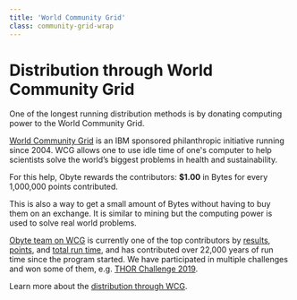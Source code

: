 ```yaml
---
title: 'World Community Grid'
class: community-grid-wrap
---
```


# Distribution through World Community Grid
<div class="sub-block">
    One of the longest running distribution methods is by donating computing power to the World Community Grid.
</div>
<div class="sub-text-block">
    <p>
        <a target="_blank" href="https://www.worldcommunitygrid.org/?target=_blank">World Community Grid</a>
         is an IBM sponsored philanthropic initiative running since 2004. WCG allows one to use idle time of one's 
         computer to help scientists solve the world’s biggest problems in health and sustainability.
    </p>
</div>
    
For this help, Obyte rewards the contributors: <b>$1.00</b> in Bytes for every 1,000,000 points contributed.

This is also a way to get a small amount of Bytes without having to buy them on an exchange. It is similar to mining but the computing power is used to solve real world problems.

[Obyte team on WCG](https://www.worldcommunitygrid.org/team/viewTeamInfo.do?teamId=R1RD1XTFK92&target=_blank) is currently one of the top contributors by [results](https://www.worldcommunitygrid.org/stat/viewStatsByTeamY.do?sort=results&target=_blank), [points](https://www.worldcommunitygrid.org/stat/viewStatsByTeamY.do?sort=points&target=_blank), and [total run time](https://www.worldcommunitygrid.org/stat/viewStatsByTeamY.do?sort=cpu&target=_blank), and has contributed over 22,000 years of run time since the program started. We have participated in multiple challenges and won some of them, e.g. [THOR Challenge 2019](https://www.worldcommunitygrid.org/team/challenge/viewTeamChallenge.do?challengeId=9589).

Learn more about the [distribution through WCG](https://medium.com/obyte/computing-for-good-again-3795336bdaed?target=_blank).
